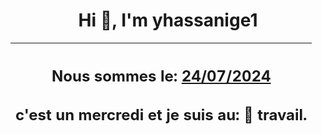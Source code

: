 <h1 align='center'>Hi 👋, I'm yhassanige1</h1>
<div align='center'>

|<h2 align='center'>Nous sommes le: <u>24/07/2024</u></h2><h2 align='center'>c'est un mercredi et je suis au: 🏢 travail.</h2>|
|---
</div>